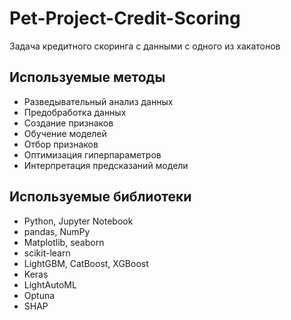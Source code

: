 # Pet-Project-Credit-Scoring
Задача кредитного скоринга с данными с одного из хакатонов
## Используемые методы 
* Разведывательный анализ данных
* Предобработка данных
* Создание признаков
* Обучение моделей
* Отбор признаков
* Оптимизация гиперпараметров
* Интерпретация предсказаний модели
## Используемые библиотеки
*  Python, Jupyter Notebook
*  pandas, NumPy
*  Matplotlib, seaborn
*  scikit-learn
*  LightGBM, CatBoost, XGBoost
*  Keras
*  LightAutoML
*  Optuna
*  SHAP
